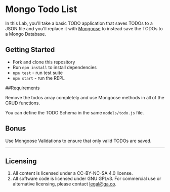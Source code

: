 # Mongo Todo List

In this Lab, you'll take a basic TODO application that saves TODOs to a JSON file and you'll replace it with [Mongoose](https://jeremiahalex.gitbooks.io/wdi-sg/content/05-express/express-mongoose/readme.html) to instead save the TODOs to a Mongo Database.

## Getting Started

* Fork and clone this repository
* Run `npm install` to install dependencies
* `npm test` - run test suite
* `npm start` - run the REPL

##Requirements

Remove the todos array completely and use Mongoose methods in all of the CRUD functions.

You can define the TODO Schema in the same `models/todo.js` file.

## Bonus

Use Mongoose Validations to ensure that only valid TODOs are saved.

---

## Licensing
1. All content is licensed under a CC-BY-NC-SA 4.0 license.
2. All software code is licensed under GNU GPLv3. For commercial use or alternative licensing, please contact legal@ga.co.
